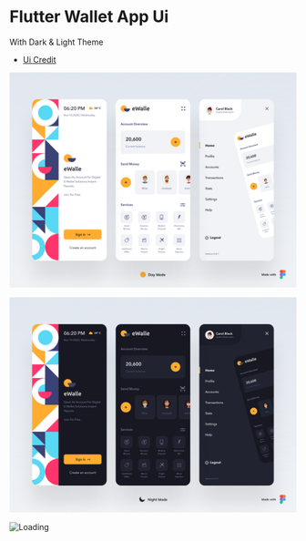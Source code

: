 # Flutter Wallet App Ui
 With Dark & Light Theme
- [Ui Credit](https://www.uplabs.com/posts/ewalle-portable-wallet)
 
![Banner](assets/light.png)
 
![Banner](assets/dark.png)

<img align="left" src = "https://profile-counter.glitch.me/flutter_wallet/count.svg" alt ="Loading">
